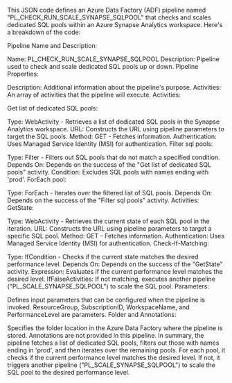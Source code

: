 This JSON code defines an Azure Data Factory (ADF) pipeline named "PL_CHECK_RUN_SCALE_SYNAPSE_SQLPOOL" that checks and scales dedicated SQL pools within an Azure Synapse Analytics workspace. 
Here's a breakdown of the code:

Pipeline Name and Description:

Name: PL_CHECK_RUN_SCALE_SYNAPSE_SQLPOOL
Description: Pipeline used to check and scale dedicated SQL pools up or down.
Pipeline Properties:

Description: Additional information about the pipeline's purpose.
Activities: An array of activities that the pipeline will execute.
Activities:

Get list of dedicated SQL pools:

Type: WebActivity - Retrieves a list of dedicated SQL pools in the Synapse Analytics workspace.
URL: Constructs the URL using pipeline parameters to target the SQL pools.
Method: GET - Fetches information.
Authentication: Uses Managed Service Identity (MSI) for authentication.
Filter sql pools:

Type: Filter - Filters out SQL pools that do not match a specified condition.
Depends On: Depends on the success of the "Get list of dedicated SQL pools" activity.
Condition: Excludes SQL pools with names ending with 'prod'.
ForEach pool:

Type: ForEach - Iterates over the filtered list of SQL pools.
Depends On: Depends on the success of the "Filter sql pools" activity.
Activities:
GetState:

Type: WebActivity - Retrieves the current state of each SQL pool in the iteration.
URL: Constructs the URL using pipeline parameters to target a specific SQL pool.
Method: GET - Fetches information.
Authentication: Uses Managed Service Identity (MSI) for authentication.
Check-If-Matching:

Type: IfCondition - Checks if the current state matches the desired performance level.
Depends On: Depends on the success of the "GetState" activity.
Expression: Evaluates if the current performance level matches the desired level.
IfFalseActivities: If not matching, executes another pipeline ("PL_SCALE_SYNAPSE_SQLPOOL") to scale the SQL pool.
Parameters:

Defines input parameters that can be configured when the pipeline is invoked.
ResourceGroup, SubscriptionID, WorkspaceName, and PerformanceLevel are parameters.
Folder and Annotations:

Specifies the folder location in the Azure Data Factory where the pipeline is stored.
Annotations are not provided in this pipeline.
In summary, the pipeline fetches a list of dedicated SQL pools, filters out those with names ending in 'prod', and then iterates over the remaining pools. For each pool, it checks if the current performance level matches the desired level. If not, it triggers another pipeline ("PL_SCALE_SYNAPSE_SQLPOOL") to scale the SQL pool to the desired performance level.
